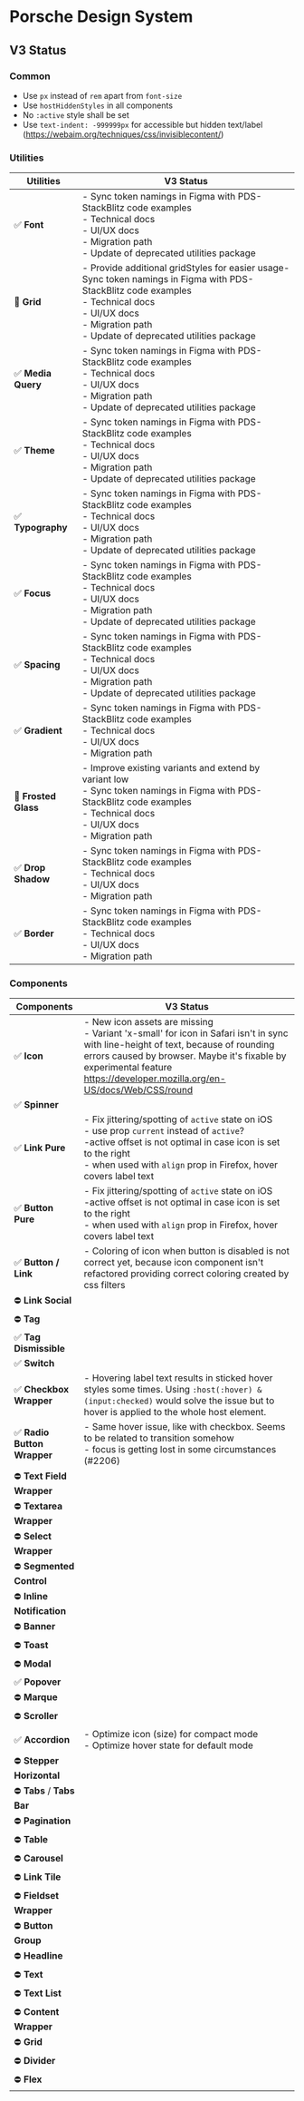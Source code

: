 # Porsche Design System

## V3 Status

### Common

- Use `px` instead of `rem` apart from `font-size`
- Use `hostHiddenStyles` in all components
- No `:active` style shall be set
- Use `text-indent: -999999px` for accessible but hidden text/label
  (https://webaim.org/techniques/css/invisiblecontent/)

### Utilities

| Utilities            | V3 Status <br/>                                                                                                                                                                                                      |
| -------------------- | -------------------------------------------------------------------------------------------------------------------------------------------------------------------------------------------------------------------- |
| ✅ **Font**          | - Sync token namings in Figma with PDS- StackBlitz code examples<br>- Technical docs<br>- UI/UX docs<br>- Migration path<br>- Update of deprecated utilities package                                                 |
| 🚧 **Grid**          | - Provide additional gridStyles for easier usage- Sync token namings in Figma with PDS- StackBlitz code examples<br>- Technical docs<br>- UI/UX docs<br>- Migration path<br>- Update of deprecated utilities package |
| ✅ **Media Query**   | - Sync token namings in Figma with PDS- StackBlitz code examples<br>- Technical docs<br>- UI/UX docs<br>- Migration path<br>- Update of deprecated utilities package                                                 |
| ✅ **Theme**         | - Sync token namings in Figma with PDS- StackBlitz code examples<br>- Technical docs<br>- UI/UX docs<br>- Migration path<br>- Update of deprecated utilities package                                                 |
| ✅ **Typography**    | - Sync token namings in Figma with PDS- StackBlitz code examples<br>- Technical docs<br>- UI/UX docs<br>- Migration path<br>- Update of deprecated utilities package                                                 |
| ✅ **Focus**         | - Sync token namings in Figma with PDS- StackBlitz code examples<br>- Technical docs<br>- UI/UX docs<br>- Migration path<br>- Update of deprecated utilities package                                                 |
| ✅ **Spacing**       | - Sync token namings in Figma with PDS- StackBlitz code examples<br>- Technical docs<br>- UI/UX docs<br>- Migration path<br>- Update of deprecated utilities package                                                 |
| ✅ **Gradient**      | - Sync token namings in Figma with PDS- StackBlitz code examples<br>- Technical docs<br>- UI/UX docs<br>- Migration path                                                                                             |
| 🚧 **Frosted Glass** | - Improve existing variants and extend by variant low<br>- Sync token namings in Figma with PDS- StackBlitz code examples<br>- Technical docs<br>- UI/UX docs<br>- Migration path                                    |
| ✅ **Drop Shadow**   | - Sync token namings in Figma with PDS- StackBlitz code examples<br>- Technical docs<br>- UI/UX docs<br>- Migration path                                                                                             |
| ✅ **Border**        | - Sync token namings in Figma with PDS- StackBlitz code examples<br>- Technical docs<br>- UI/UX docs<br>- Migration path                                                                                             |

### Components

| Components                  | V3 Status                                                                                                                                                                                                                                                         |
| --------------------------- | ----------------------------------------------------------------------------------------------------------------------------------------------------------------------------------------------------------------------------------------------------------------- |
| ✅ **Icon**                 | - New icon assets are missing<br />- Variant 'x-small' for icon in Safari isn't in sync with line-height of text, because of rounding errors caused by browser. Maybe it's fixable by experimental feature https://developer.mozilla.org/en-US/docs/Web/CSS/round |
| ✅ **Spinner**              |                                                                                                                                                                                                                                                                   |
| ✅ **Link Pure**            | - Fix jittering/spotting of `active` state on iOS<br />- use prop `current` instead of `active`?<br />-active offset is not optimal in case icon is set to the right<br />- when used with `align` prop in Firefox, hover covers label text                       |
| ✅ **Button Pure**          | - Fix jittering/spotting of `active` state on iOS<br />-active offset is not optimal in case icon is set to the right<br />- when used with `align` prop in Firefox, hover covers label text                                                                      |
| ✅ **Button / Link**        | - Coloring of icon when button is disabled is not correct yet, because icon component isn't refactored providing correct coloring created by css filters                                                                                                          |
| ⛔ **Link Social**          |                                                                                                                                                                                                                                                                   |
| ⛔ **Tag**                  |                                                                                                                                                                                                                                                                   |
| ✅ **Tag Dismissible**      |                                                                                                                                                                                                                                                                   |
| ✅ **Switch**               |                                                                                                                                                                                                                                                                   |
| ✅ **Checkbox Wrapper**     | - Hovering label text results in sticked hover styles some times. Using `:host(:hover) &(input:checked)` would solve the issue but to hover is applied to the whole host element.                                                                                 |
| ✅ **Radio Button Wrapper** | - Same hover issue, like with checkbox. Seems to be related to transition somehow<br />- focus is getting lost in some circumstances (#2206)                                                                                                                      |
| ⛔ **Text Field Wrapper**   |                                                                                                                                                                                                                                                                   |
| ⛔ **Textarea Wrapper**     |                                                                                                                                                                                                                                                                   |
| ⛔ **Select Wrapper**       |                                                                                                                                                                                                                                                                   |
| ⛔ **Segmented Control**    |                                                                                                                                                                                                                                                                   |
| ⛔ **Inline Notification**  |                                                                                                                                                                                                                                                                   |
| ⛔ **Banner**               |                                                                                                                                                                                                                                                                   |
| ⛔ **Toast**                |                                                                                                                                                                                                                                                                   |
| ⛔ **Modal**                |                                                                                                                                                                                                                                                                   |
| ✅ **Popover**              |                                                                                                                                                                                                                                                                   |
| ⛔ **Marque**               |                                                                                                                                                                                                                                                                   |
| ⛔ **Scroller**             |                                                                                                                                                                                                                                                                   |
| ✅ **Accordion**            | - Optimize icon (size) for compact mode<br /> - Optimize hover state for default mode                                                                                                                                                                             |
| ⛔ **Stepper Horizontal**   |                                                                                                                                                                                                                                                                   |
| ⛔ **Tabs** / **Tabs Bar**  |                                                                                                                                                                                                                                                                   |
| ⛔ **Pagination**           |                                                                                                                                                                                                                                                                   |
| ⛔ **Table**                |                                                                                                                                                                                                                                                                   |
| ⛔ **Carousel**             |                                                                                                                                                                                                                                                                   |
| ⛔ **Link Tile**            |                                                                                                                                                                                                                                                                   |
| ⛔ **Fieldset Wrapper**     |                                                                                                                                                                                                                                                                   |
| ⛔ **Button Group**         |                                                                                                                                                                                                                                                                   |
| ⛔ **Headline**             |                                                                                                                                                                                                                                                                   |
| ⛔ **Text**                 |                                                                                                                                                                                                                                                                   |
| ⛔ **Text List**            |                                                                                                                                                                                                                                                                   |
| ⛔ **Content Wrapper**      |                                                                                                                                                                                                                                                                   |
| ⛔ **Grid**                 |                                                                                                                                                                                                                                                                   |
| ⛔ **Divider**              |                                                                                                                                                                                                                                                                   |
| ⛔ **Flex**                 |                                                                                                                                                                                                                                                                   |
